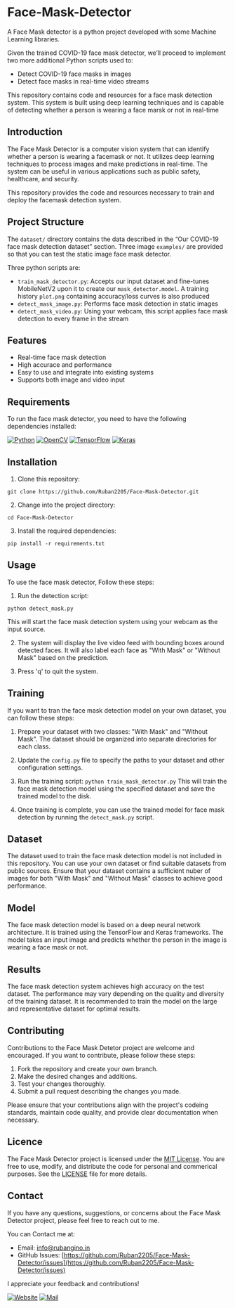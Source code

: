 # Face-Mask-Detector

A Face Mask detector is a python project developed with some Machine Learning libraries.

Given the trained COVID-19 face mask detector, we’ll proceed to implement two more additional Python scripts used to:

- Detect COVID-19 face masks in images
- Detect face masks in real-time video streams

This repository contains code and resources for a face mask detection system. This system is built using deep learning techniques and is capable of detecting whether a person is wearing a face marsk or not in real-time

## Introduction 

The Face Mask Detector is a computer vision system that can identify whether a person is wearing a facemask or not. It utilizes deep learning techniques to process images and make predictions in real-time. The system can be useful in various applications such as public safety, healthcare, and security. 

This repository provides the code and resources necessary to train and deploy the facemask detection system. 

## Project Structure 

The ```dataset/``` directory contains the data described in the “Our COVID-19 face mask detection dataset” section. Three image ```examples/``` are provided so that you can test the static image face mask detector.

Three python scripts are: 

- ```train_mask_detector.py```: Accepts our input dataset and fine-tunes MobileNetV2 upon it to create our ```mask_detector.model```. A training history ```plot.png``` containing accuracy/loss curves is also produced
- ```detect_mask_image.py```: Performs face mask detection in static images
- ```detect_mask_video.py```: Using your webcam, this script applies face mask detection to every frame in the stream

## Features 

- Real-time face mask detection 
- High accurace and performance 
- Easy to use and integrate into existing systems
- Supports both image and video input 

## Requirements

To run the face mask detector, you need to have the following dependencies installed: 

[![Python](https://img.shields.io/badge/Python-FFD43B?style=for-the-badge&logo=python&logoColor=blue)](https://github.com/Ruban2205/Face-Mask-Detector)
[![OpenCV](https://img.shields.io/badge/OpenCV-27338e?style=for-the-badge&logo=OpenCV&logoColor=white)](https://github.com/Ruban2205/Face-Mask-Detector)
[![TensorFlow](https://img.shields.io/badge/TensorFlow-FF6F00?style=for-the-badge&logo=tensorflow&logoColor=white)](https://github.com/Ruban2205/Face-Mask-Detector)
[![Keras](https://img.shields.io/badge/Keras-D00000?style=for-the-badge&logo=Keras&logoColor=whit)](https://github.com/Ruban2205/Face-Mask-Detector)

## Installation 

1. Clone this repository: 
```
git clone https://github.com/Ruban2205/Face-Mask-Detector.git
```

2. Change into the project directory: 
```
cd Face-Mask-Detector
```

3. Install the required dependencies: 
```
pip install -r requirements.txt
```

## Usage

To use the face mask detector, Follow these steps: 

1. Run the detection script: 
```
python detect_mask.py
```
This will start the face mask detection system using your webcam as the input source. 

2. The system will display the live video feed with bounding boxes around detected faces. It will also label each face as "With Mask" or "Without Mask" based on the prediction. 

3. Press 'q' to quit the system. 

## Training

If you want to tran the face mask detection model on your own dataset, you can follow these steps: 

1. Prepare your dataset with two classes: "With Mask" and "Without Mask". The dataset should be organized into separate directories for each class. 

2. Update the `config.py` file to specify the paths to your dataset and other configuration settings. 

3. Run the training script: 
```python train_mask_detector.py```
This will train the face mask detection model using the specified dataset and save the trained model to the disk. 

4. Once training is complete, you can use the trained model for face mask detection by running the `detect_mask.py` script. 

## Dataset

The dataset used to train the face mask detection model is not included in this repository. You can use your own dataset or find suitable datasets from public sources. Ensure that your dataset contains a sufficient nuber of images for both "With Mask" and "Without Mask" classes to achieve good performance. 

## Model 

The face mask detection model is based on a deep neural network architecture. It is trained using the TensorFlow and Keras frameworks.
The model takes an input image and predicts whether the person in the image is wearing a face mask or not. 

## Results 

The face mask detection system achieves high accuracy on the test dataset. The performance may vary depending on the quality and diversity of the training dataset. It is recommended to train the model on the large and representative dataset for optimal results. 

## Contributing

Contributions to the Face Mask Detetor project are welcome and encouraged. If you want to contribute, please follow these steps: 

1. Fork the repository and create your own branch. 
2. Make the desired changes and additions. 
3. Test your changes thoroughly. 
4. Submit a pull request describing the changes you made. 

Please ensure that your contributions align with the project's codeing standards, maintain code quality, and provide clear documentation when necessary. 

## Licence

The Face Mask Detector project is licensed under the [MIT License](/LICENSE). You are free to use, modify, and distribute the code for personal and commerical purposes. See the [LICENSE](/LICENSE) file for more details. 

## Contact

If you have any questions, suggestions, or concerns about the Face Mask Detector project, please feel free to reach out to me. 

You can Contact me at: 

- Email: [info@rubangino.in](https://mailto:info@rubangino.in/)
- GitHub Issues: [https://github.com/Ruban2205/Face-Mask-Detector/issues](https://github.com/Ruban2205/Face-Mask-Detector/issues)

I appreciate your feedback and contributions! 

[![Website](https://img.shields.io/badge/website-000000?style=for-the-badge&logo=About.me&logoColor=white)](https://rubangino.in/)
[![Mail](https://img.shields.io/badge/Gmail-D14836?style=for-the-badge&logo=gmail&logoColor=white)](mailto:info@rubangino.in)
